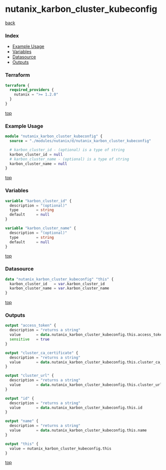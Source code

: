 # nutanix_karbon_cluster_kubeconfig

[back](../nutanix.md)

### Index

- [Example Usage](#example-usage)
- [Variables](#variables)
- [Datasource](#datasource)
- [Outputs](#outputs)

### Terraform

```terraform
terraform {
  required_providers {
    nutanix = ">= 1.2.0"
  }
}
```

[top](#index)

### Example Usage

```terraform
module "nutanix_karbon_cluster_kubeconfig" {
  source = "./modules/nutanix/d/nutanix_karbon_cluster_kubeconfig"

  # karbon_cluster_id - (optional) is a type of string
  karbon_cluster_id = null
  # karbon_cluster_name - (optional) is a type of string
  karbon_cluster_name = null
}
```

[top](#index)

### Variables

```terraform
variable "karbon_cluster_id" {
  description = "(optional)"
  type        = string
  default     = null
}

variable "karbon_cluster_name" {
  description = "(optional)"
  type        = string
  default     = null
}
```

[top](#index)

### Datasource

```terraform
data "nutanix_karbon_cluster_kubeconfig" "this" {
  karbon_cluster_id   = var.karbon_cluster_id
  karbon_cluster_name = var.karbon_cluster_name
}
```

[top](#index)

### Outputs

```terraform
output "access_token" {
  description = "returns a string"
  value       = data.nutanix_karbon_cluster_kubeconfig.this.access_token
  sensitive   = true
}

output "cluster_ca_certificate" {
  description = "returns a string"
  value       = data.nutanix_karbon_cluster_kubeconfig.this.cluster_ca_certificate
}

output "cluster_url" {
  description = "returns a string"
  value       = data.nutanix_karbon_cluster_kubeconfig.this.cluster_url
}

output "id" {
  description = "returns a string"
  value       = data.nutanix_karbon_cluster_kubeconfig.this.id
}

output "name" {
  description = "returns a string"
  value       = data.nutanix_karbon_cluster_kubeconfig.this.name
}

output "this" {
  value = nutanix_karbon_cluster_kubeconfig.this
}
```

[top](#index)